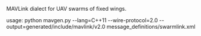 MAVLink dialect for UAV swarms of fixed wings.

usage:
python mavgen.py --lang=C++11 --wire-protocol=2.0 --output=generated/include/mavlink/v2.0 message_definitions/swarmlink.xml

